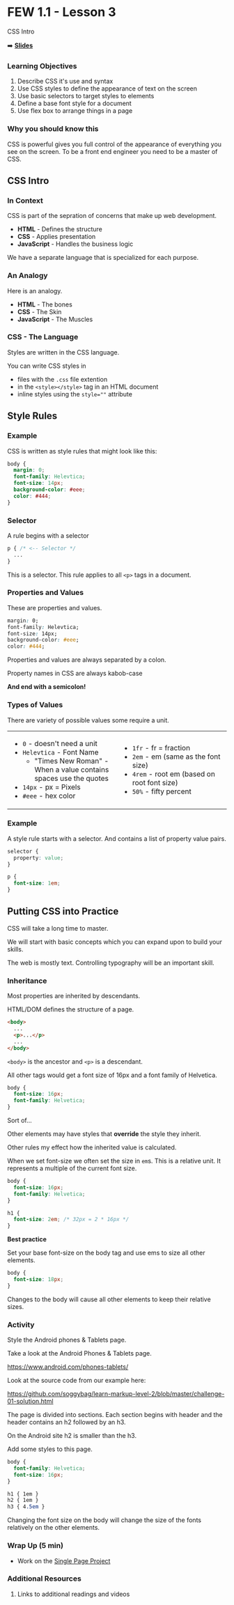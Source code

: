 <!-- .slide: data-background="./Images/header.svg" data-background-repeat="none" data-background-size="40% 40%" data-background-position="center 10%" class="header" -->
# FEW 1.1 - Lesson 3

<div>CSS Intro</div>

<!-- Put a link to the slides so that students can find them -->

➡️ [**Slides**](/Syllabus-Template/Slides/lesson1.html ':ignore')

<!-- > -->

### Learning Objectives

1. Describe CSS it's use and syntax
1. Use CSS styles to define the appearance of text on the screen
1. Use basic selectors to target styles to elements
1. Define a base font style for a document
1. Use flex box to arrange things in a page

<!-- > -->

### Why you should know this

CSS is powerful gives you full control of the appearance of everything you see on the screen. To be a front end engineer you need to be a master of CSS. 

<!-- > -->

## CSS Intro

<!-- v -->

### In Context

CSS is part of the sepration of concerns that make up web development.

- **HTML** - Defines the structure
- **CSS** - Applies presentation 
- **JavaScript** - Handles the business logic

We have a separate language that is specialized for each purpose. 

<!-- v -->

### An Analogy

Here is an analogy. 

- **HTML** - The bones
- **CSS** - The Skin 
- **JavaScript** - The Muscles

<!-- v -->

### CSS - The Language

Styles are written in the CSS language. 

You can write CSS styles in

- files with the `.css` file extention
- in the `<style></style>` tag in an HTML document
- inline styles using the `style=""` attribute

<!-- > -->

## Style Rules

<!-- v -->

### Example

CSS is written as style rules that might look like this: 

```CSS 
body {
  margin: 0;
  font-family: Helevtica;
  font-size: 14px;
  background-color: #eee;
  color: #444;
}
```

<!-- v -->

### Selector

A rule begins with a selector

```CSS 
p { /* <-- Selector */
  ...
}
```

This is a selector. This rule applies to all `<p>` tags in a document. 

<!-- v -->

### Properties and Values

These are properties and values. 

```CSS 
margin: 0;
font-family: Helevtica;
font-size: 14px;
background-color: #eee;
color: #444;
```

Properties and values are always separated by a colon. 

Property names in CSS are always kabob-case

**And end with a semicolon!**

<!-- v -->

### Types of Values

There are variety of possible values some require a unit.  


<table><tr><td width="50%">

- `0` - doesn't need a unit
- `Helevtica` - Font Name
  - "Times New Roman" - When a value contains spaces use the quotes
- `14px` - px = Pixels
- `#eee` - hex color

</td><td width="50%">

- `1fr` - fr = fraction
- `2em` - em (same as the font size)
- `4rem` - root em (based on root font size)
- `50%` - fifty percent
</td></tr></table>

<!-- v -->

### Example

A style rule starts with a selector. And contains a list of property value pairs. 

```CSS
selector {
  property: value;
}

p {
  font-size: 1em;
}
```

<!-- > -->

## Putting CSS into Practice

<!-- v -->

CSS will take a long time to master. 

We will start with basic concepts which you can expand upon to build your skills. 

The web is mostly text. Controlling typography will be an important skill. 

<!-- v -->

### Inheritance

Most properties are inherited by descendants. 

HTML/DOM defines the structure of a page.

```HTML
<body>
  ...
  <p>...</p>
  ...
</body>
```

`<body>` is the ancestor and `<p>` is a descendant. 

<!-- v -->

All other tags would get a font size of 16px and a font family of Helvetica. 

```CSS
body {
  font-size: 16px;
  font-family: Helvetica;
}
```

Sort of...

Other elements may have styles that **override** the style they inherit. 

Other rules my effect how the inherited value is calculated.

<!-- v -->

When we set font-size we often set the size in `em`s. This is a relative unit. It represents a multiple of the current font size. 

```CSS
body {
  font-size: 16px;
  font-family: Helvetica;
}

h1 { 
  font-size: 2em; /* 32px = 2 * 16px */
}
```

<!-- v -->

**Best practice**

Set your base font-size on the body tag and use ems to size all other elements. 

```CSS
body {
  font-size: 18px;
}
```

Changes to the body will cause all other elements to keep their relative sizes. 

<!-- v -->

### Activity

<div>Style the Android phones & Tablets page.</div>

<!-- v -->

Take a look at the Android Phones & Tablets page. 

https://www.android.com/phones-tablets/

Look at the source code from our example here: 

https://github.com/soggybag/learn-markup-level-2/blob/master/challenge-01-solution.html

<!-- v -->

The page is divided into sections. Each section begins with header and the header contains an  h2 followed by an h3. 

On the Android site h2 is smaller than the h3. 

<!-- v -->

Add some styles to this page. 

```css
body {
  font-family: Helvetica;
  font-size: 16px;
}

h1 { 1em }
h2 { 1em }
h3 { 4.5em }
```

Changing the font size on the body will change the size of the fonts relatively on the other elements.

<!-- > -->

### Wrap Up (5 min)

- Work on the [Single Page Project](../assignments/assignment-03.md)

<!-- > -->

### Additional Resources

1. Links to additional readings and videos
